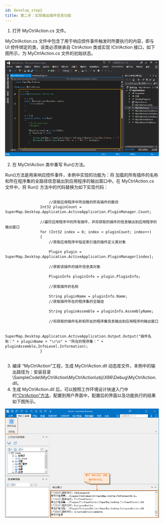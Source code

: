 ```yaml
---
id: Develop_step2
title: 第二步：实现输出插件信息功能
---
```

  1. 打开 MyCtrlAction.cs 文件。 

MyCtrlAction.cs 文件中包含了用于响应控件事件触发时所要执行的内容，即与 UI 控件绑定的类，该类必须继承自 CtrlAction 类或实现
ICtrlAction 接口，如下图所示，为 MyCtrlAction.cs 文件的初始状态。

![](img/CtrlAction_cs.png)  

  2. 在 MyCtrlAction 类中重写 Run()方法。 

Run()方法是用来响应控件事件，本例中实现的功能为：将  加载的所有插件的名称和所在程序集的全路径信息输出到应用程序的输出窗口中。在
MyCtrlAction.cs 文件中，将 Run() 方法中的代码替换为如下实现代码：

```

                    //获取应用程序中所加载的所有插件的数目
                Int32 pluginCount = SuperMap.Desktop.Application.ActiveApplication.PluginManager.Count;
    
                //遍历应用程序中的所有插件，并将获取的插件的信息输出到应用程序的输出窗口
                for (Int32 index = 0; index < pluginCount; index++)
                {
                    //获取应用程序中指定索引值的插件定义类对象
    
                    Plugin plugin = SuperMap.Desktop.Application.ActiveApplication.PluginManager[index];
    
                    //获取该插件的插件信息类对象
    
                    PluginInfo pluginInfo = plugin.PluginInfo;
    
                    //获取插件的名称
    
                    String pluginName = pluginInfo.Name;
                    //获取插件所在的程序集的全路径
    
                    String pluginAssemble = pluginInfo.AssemblyName;
    
                    //将获取的插件名称和所在的程序集信息输出到应用程序的输出窗口
    
                    SuperMap.Desktop.Application.ActiveApplication.Output.Output("插件名称：" + pluginName + "\r\n" + "所在的程序集：" + pluginAssemble,InfoLevel.Information);
                }
    
```
  3. 编译 “MyCtrlAction”工程，生成 MyCtrlAction.dll 动态库文件，本例中的输出路径为：安装目录\SampleCode\MyCtrlAction\MyCtrlAction\obj\X86\Debug\MyCtrlAction.dll。
  4. 生成 MyCtrlAction.dll 后，可以按照工作环境设计快速入门中的[“CtrlAction”方法](CtrlAction)，配置到用户界面中，配置后的界面以及功能执行的结果如下图所示。  
  
![](img/output.png)  

